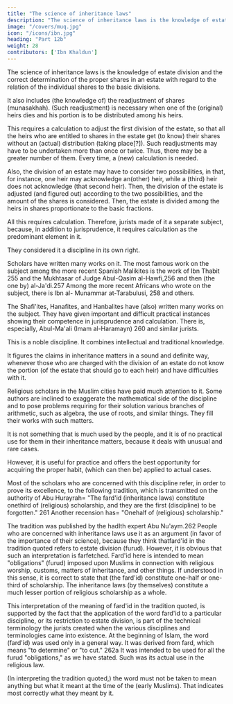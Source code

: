 ```yaml
---
title: "The science of inheritance laws"
description: "The science of inheritance laws is the knowledge of estate division and the correct determination of the proper shares in an estate with regard to the relation of the individual shares to the basic divisions"
image: "/covers/muq.jpg"
icon: "/icons/ibn.jpg"
heading: "Part 12b"
weight: 28
contributors: ['Ibn Khaldun']
---
```



<!-- 52 -->

The science of inheritance laws is the knowledge of estate division and the correct determination of the proper shares in an estate with regard to the relation of the individual shares to the basic divisions. 

It also includes (the knowledge of) the readjustment of shares (munasakhah). (Such readjustment) is necessary when one of
the (original) heirs dies and his portion is to be distributed among his heirs. 

This requires a calculation to adjust the first division of the estate, so that all the heirs who are entitled to shares in the estate get (to know) their shares without an (actual) distribution (taking place[?]). Such readjustments may have to be undertaken more than once or twice. Thus, there may be a greater number of them. Every time, a
(new) calculation is needed.

Also, the division of an estate may have to consider two possibilities, in that, for instance, one heir may acknowledge an(other) heir, while a (third) heir does not acknowledge (that second heir). Then, the division of the estate is adjusted (and
figured out) according to the two possibilities, and the amount of the shares is considered. Then, the estate is divided among the heirs in shares proportionate to the basic fractions. <!-- 254  -->

All this requires calculation. Therefore, jurists made of it a separate subject, because, in addition to jurisprudence, it requires calculation as the predominant element in it. 

They considered it a discipline in its own right.

Scholars have written many works on it. The most famous work on the subject among the more recent Spanish Malikites is the work of Ibn Thabit 255 and the Mukhtasar of Judge Abul-Qasim al-Hawfi,256 and then (the one by) al-Ja'di.257
Among the more recent Africans who wrote on the subject, there is Ibn al-
Munammar at-Tarabulusi, 258 and others. <!-- 259 -->

The Shafi'ites, Hanafites, and Hanbalites have (also) written many works on the subject. They have given important and difficult practical instances showing their competence in jurisprudence and calculation. There is, especially, Abul-Ma'ali (Imam al-Haramayn) 260 and similar jurists.

This is a noble discipline. It combines intellectual and traditional knowledge. 

It figures the claims in inheritance matters in a sound and definite way, whenever
those who are charged with the division of an estate do not know the portion (of the
estate that should go to each heir) and have difficulties with it.

Religious scholars in the Muslim cities have paid much attention to it. Some authors are inclined to exaggerate the mathematical side of the discipline and to pose problems requiring for their solution various branches of arithmetic, such as
algebra, the use of roots, and similar things. They fill their works with such matters.

It is not something that is much used by the people, and it is of no practical use for them in their inheritance matters, because it deals with unusual and rare cases. 

However, it is useful for practice and offers the best opportunity for acquiring the proper habit, (which can then be) applied to actual cases.

Most of the scholars who are concerned with this discipline refer, in order to
prove its excellence, to the following tradition, which is transmitted on the authority
of Abu Hurayrah= "The fard'id (inheritance laws) constitute onethird of (religious)
scholarship, and they are the first (discipline) to be forgotten." 261 Another recension
has= "Onehalf of (religious) scholarship." 

The tradition was published by the hadIth expert Abu Nu'aym.262 People who are concerned with inheritance laws use it as an
argument (in favor of the importance of their science), because they think thatfard'id in the tradition quoted refers to estate division (furud). However, it is obvious that such an interpretation is farfetched. Fard'id here is intended to mean
"obligations" (furud) imposed upon Muslims in connection with religious worship,
customs, matters of inheritance, and other things. If understood in this sense, it is
correct to state that (the fard'id) constitute one-half or one-third of scholarship. The
inheritance laws (by themselves) constitute a much lesser portion of religious
scholarship as a whole.

This interpretation of the meaning of fard'id in the tradition quoted, is supported by the fact that the application of the word fard'id to a particular discipline, or its restriction to estate division, is part of the technical terminology the
jurists created when the various disciplines and terminologies came into existence.
At the beginning of Islam, the word (fard'id) was used only in a general way. It was
derived from fard, which means "to determine" or "to cut." 262a It was intended to
be used for all the furud "obligations," as we have stated. Such was its actual use in
the religious law.

(In interpreting the tradition quoted,) the word must not be taken to mean anything but what it meant at the time of the (early Muslims). That indicates most correctly what they meant by it.